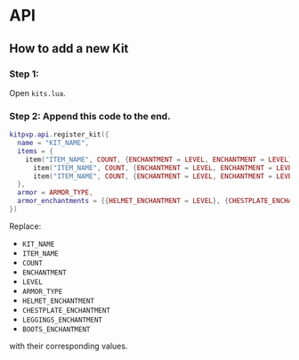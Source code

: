 # API
<!--
Remeber to add any new functionality to the API here.
-->
## How to add a new Kit
### Step 1: 
Open `kits.lua`.
### Step 2: Append this code to the end.
```lua
kitpvp.api.register_kit({
  name = "KIT_NAME",
  items = {
  	item("ITEM_NAME", COUNT, {ENCHANTMENT = LEVEL, ENCHANTMENT = LEVEL}),
	  item("ITEM_NAME", COUNT, {ENCHANTMENT = LEVEL, ENCHANTMENT = LEVEL}),
	  item("ITEM_NAME", COUNT, {ENCHANTMENT = LEVEL, ENCHANTMENT = LEVEL})
  },
  armor = ARMOR_TYPE,
  armor_enchantments = {{HELMET_ENCHANTMENT = LEVEL}, {CHESTPLATE_ENCHANTMENT = LEVEL}, {LEGGINGS_ENCHANTMENT = LEVEL}, {BOOTS_ENCHANTMENT = LEVEL}}
})
```
Replace:
* `KIT_NAME`
* `ITEM_NAME`
* `COUNT`
* `ENCHANTMENT`
* `LEVEL`
* `ARMOR_TYPE`
* `HELMET_ENCHANTMENT`
* `CHESTPLATE_ENCHANTMENT`
* `LEGGINGS_ENCHANTMENT`
* `BOOTS_ENCHANTMENT`

with their corresponding values.
